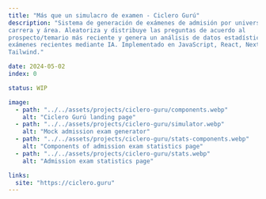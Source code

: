 ```yaml
---
title: "Más que un simulacro de examen - Ciclero Gurú"
description: "Sistema de generación de exámenes de admisión por universidad,
carrera y área. Aleatoriza y distribuye las preguntas de acuerdo al
prospecto/temario más reciente y genera un análisis de datos estadísticos de
exámenes recientes mediante IA. Implementado en JavaScript, React, Next.js, PostgreSQL y
Tailwind."

date: 2024-05-02
index: 0

status: WIP

image:
  - path: "../../assets/projects/ciclero-guru/components.webp"
    alt: "Ciclero Gurú landing page"
  - path: "../../assets/projects/ciclero-guru/simulator.webp"
    alt: "Mock admission exam generator"
  - path: "../../assets/projects/ciclero-guru/stats-components.webp"
    alt: "Components of admission exam statistics page"
  - path: "../../assets/projects/ciclero-guru/stats.webp"
    alt: "Admission exam statistics page"

links:
  site: "https://ciclero.guru"
---
```

